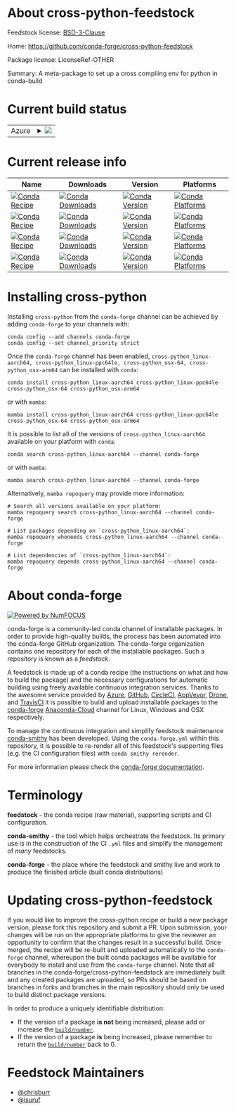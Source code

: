 About cross-python-feedstock
============================

Feedstock license: [BSD-3-Clause](https://github.com/conda-forge/cross-python-feedstock/blob/main/LICENSE.txt)

Home: https://github.com/conda-forge/cross-python-feedstock

Package license: LicenseRef-OTHER

Summary: A meta-package to set up a cross compiling env for python in conda-build

Current build status
====================


<table>
    
  <tr>
    <td>Azure</td>
    <td>
      <details>
        <summary>
          <a href="https://dev.azure.com/conda-forge/feedstock-builds/_build/latest?definitionId=10723&branchName=main">
            <img src="https://dev.azure.com/conda-forge/feedstock-builds/_apis/build/status/cross-python-feedstock?branchName=main">
          </a>
        </summary>
        <table>
          <thead><tr><th>Variant</th><th>Status</th></tr></thead>
          <tbody><tr>
              <td>linux_64_cross_target_platformlinux-aarch64py_impl73_pypyversion3.8</td>
              <td>
                <a href="https://dev.azure.com/conda-forge/feedstock-builds/_build/latest?definitionId=10723&branchName=main">
                  <img src="https://dev.azure.com/conda-forge/feedstock-builds/_apis/build/status/cross-python-feedstock?branchName=main&jobName=linux&configuration=linux%20linux_64_cross_target_platformlinux-aarch64py_impl73_pypyversion3.8" alt="variant">
                </a>
              </td>
            </tr><tr>
              <td>linux_64_cross_target_platformlinux-aarch64py_impl73_pypyversion3.9</td>
              <td>
                <a href="https://dev.azure.com/conda-forge/feedstock-builds/_build/latest?definitionId=10723&branchName=main">
                  <img src="https://dev.azure.com/conda-forge/feedstock-builds/_apis/build/status/cross-python-feedstock?branchName=main&jobName=linux&configuration=linux%20linux_64_cross_target_platformlinux-aarch64py_impl73_pypyversion3.9" alt="variant">
                </a>
              </td>
            </tr><tr>
              <td>linux_64_cross_target_platformlinux-aarch64py_implcpythonversion3.10</td>
              <td>
                <a href="https://dev.azure.com/conda-forge/feedstock-builds/_build/latest?definitionId=10723&branchName=main">
                  <img src="https://dev.azure.com/conda-forge/feedstock-builds/_apis/build/status/cross-python-feedstock?branchName=main&jobName=linux&configuration=linux%20linux_64_cross_target_platformlinux-aarch64py_implcpythonversion3.10" alt="variant">
                </a>
              </td>
            </tr><tr>
              <td>linux_64_cross_target_platformlinux-aarch64py_implcpythonversion3.11</td>
              <td>
                <a href="https://dev.azure.com/conda-forge/feedstock-builds/_build/latest?definitionId=10723&branchName=main">
                  <img src="https://dev.azure.com/conda-forge/feedstock-builds/_apis/build/status/cross-python-feedstock?branchName=main&jobName=linux&configuration=linux%20linux_64_cross_target_platformlinux-aarch64py_implcpythonversion3.11" alt="variant">
                </a>
              </td>
            </tr><tr>
              <td>linux_64_cross_target_platformlinux-aarch64py_implcpythonversion3.12</td>
              <td>
                <a href="https://dev.azure.com/conda-forge/feedstock-builds/_build/latest?definitionId=10723&branchName=main">
                  <img src="https://dev.azure.com/conda-forge/feedstock-builds/_apis/build/status/cross-python-feedstock?branchName=main&jobName=linux&configuration=linux%20linux_64_cross_target_platformlinux-aarch64py_implcpythonversion3.12" alt="variant">
                </a>
              </td>
            </tr><tr>
              <td>linux_64_cross_target_platformlinux-aarch64py_implcpythonversion3.7</td>
              <td>
                <a href="https://dev.azure.com/conda-forge/feedstock-builds/_build/latest?definitionId=10723&branchName=main">
                  <img src="https://dev.azure.com/conda-forge/feedstock-builds/_apis/build/status/cross-python-feedstock?branchName=main&jobName=linux&configuration=linux%20linux_64_cross_target_platformlinux-aarch64py_implcpythonversion3.7" alt="variant">
                </a>
              </td>
            </tr><tr>
              <td>linux_64_cross_target_platformlinux-aarch64py_implcpythonversion3.8</td>
              <td>
                <a href="https://dev.azure.com/conda-forge/feedstock-builds/_build/latest?definitionId=10723&branchName=main">
                  <img src="https://dev.azure.com/conda-forge/feedstock-builds/_apis/build/status/cross-python-feedstock?branchName=main&jobName=linux&configuration=linux%20linux_64_cross_target_platformlinux-aarch64py_implcpythonversion3.8" alt="variant">
                </a>
              </td>
            </tr><tr>
              <td>linux_64_cross_target_platformlinux-aarch64py_implcpythonversion3.9</td>
              <td>
                <a href="https://dev.azure.com/conda-forge/feedstock-builds/_build/latest?definitionId=10723&branchName=main">
                  <img src="https://dev.azure.com/conda-forge/feedstock-builds/_apis/build/status/cross-python-feedstock?branchName=main&jobName=linux&configuration=linux%20linux_64_cross_target_platformlinux-aarch64py_implcpythonversion3.9" alt="variant">
                </a>
              </td>
            </tr><tr>
              <td>linux_64_cross_target_platformlinux-ppc64lepy_impl73_pypyversion3.8</td>
              <td>
                <a href="https://dev.azure.com/conda-forge/feedstock-builds/_build/latest?definitionId=10723&branchName=main">
                  <img src="https://dev.azure.com/conda-forge/feedstock-builds/_apis/build/status/cross-python-feedstock?branchName=main&jobName=linux&configuration=linux%20linux_64_cross_target_platformlinux-ppc64lepy_impl73_pypyversion3.8" alt="variant">
                </a>
              </td>
            </tr><tr>
              <td>linux_64_cross_target_platformlinux-ppc64lepy_impl73_pypyversion3.9</td>
              <td>
                <a href="https://dev.azure.com/conda-forge/feedstock-builds/_build/latest?definitionId=10723&branchName=main">
                  <img src="https://dev.azure.com/conda-forge/feedstock-builds/_apis/build/status/cross-python-feedstock?branchName=main&jobName=linux&configuration=linux%20linux_64_cross_target_platformlinux-ppc64lepy_impl73_pypyversion3.9" alt="variant">
                </a>
              </td>
            </tr><tr>
              <td>linux_64_cross_target_platformlinux-ppc64lepy_implcpythonversion3.10</td>
              <td>
                <a href="https://dev.azure.com/conda-forge/feedstock-builds/_build/latest?definitionId=10723&branchName=main">
                  <img src="https://dev.azure.com/conda-forge/feedstock-builds/_apis/build/status/cross-python-feedstock?branchName=main&jobName=linux&configuration=linux%20linux_64_cross_target_platformlinux-ppc64lepy_implcpythonversion3.10" alt="variant">
                </a>
              </td>
            </tr><tr>
              <td>linux_64_cross_target_platformlinux-ppc64lepy_implcpythonversion3.11</td>
              <td>
                <a href="https://dev.azure.com/conda-forge/feedstock-builds/_build/latest?definitionId=10723&branchName=main">
                  <img src="https://dev.azure.com/conda-forge/feedstock-builds/_apis/build/status/cross-python-feedstock?branchName=main&jobName=linux&configuration=linux%20linux_64_cross_target_platformlinux-ppc64lepy_implcpythonversion3.11" alt="variant">
                </a>
              </td>
            </tr><tr>
              <td>linux_64_cross_target_platformlinux-ppc64lepy_implcpythonversion3.12</td>
              <td>
                <a href="https://dev.azure.com/conda-forge/feedstock-builds/_build/latest?definitionId=10723&branchName=main">
                  <img src="https://dev.azure.com/conda-forge/feedstock-builds/_apis/build/status/cross-python-feedstock?branchName=main&jobName=linux&configuration=linux%20linux_64_cross_target_platformlinux-ppc64lepy_implcpythonversion3.12" alt="variant">
                </a>
              </td>
            </tr><tr>
              <td>linux_64_cross_target_platformlinux-ppc64lepy_implcpythonversion3.7</td>
              <td>
                <a href="https://dev.azure.com/conda-forge/feedstock-builds/_build/latest?definitionId=10723&branchName=main">
                  <img src="https://dev.azure.com/conda-forge/feedstock-builds/_apis/build/status/cross-python-feedstock?branchName=main&jobName=linux&configuration=linux%20linux_64_cross_target_platformlinux-ppc64lepy_implcpythonversion3.7" alt="variant">
                </a>
              </td>
            </tr><tr>
              <td>linux_64_cross_target_platformlinux-ppc64lepy_implcpythonversion3.8</td>
              <td>
                <a href="https://dev.azure.com/conda-forge/feedstock-builds/_build/latest?definitionId=10723&branchName=main">
                  <img src="https://dev.azure.com/conda-forge/feedstock-builds/_apis/build/status/cross-python-feedstock?branchName=main&jobName=linux&configuration=linux%20linux_64_cross_target_platformlinux-ppc64lepy_implcpythonversion3.8" alt="variant">
                </a>
              </td>
            </tr><tr>
              <td>linux_64_cross_target_platformlinux-ppc64lepy_implcpythonversion3.9</td>
              <td>
                <a href="https://dev.azure.com/conda-forge/feedstock-builds/_build/latest?definitionId=10723&branchName=main">
                  <img src="https://dev.azure.com/conda-forge/feedstock-builds/_apis/build/status/cross-python-feedstock?branchName=main&jobName=linux&configuration=linux%20linux_64_cross_target_platformlinux-ppc64lepy_implcpythonversion3.9" alt="variant">
                </a>
              </td>
            </tr><tr>
              <td>linux_64_cross_target_platformosx-64py_impl73_pypyversion3.8</td>
              <td>
                <a href="https://dev.azure.com/conda-forge/feedstock-builds/_build/latest?definitionId=10723&branchName=main">
                  <img src="https://dev.azure.com/conda-forge/feedstock-builds/_apis/build/status/cross-python-feedstock?branchName=main&jobName=linux&configuration=linux%20linux_64_cross_target_platformosx-64py_impl73_pypyversion3.8" alt="variant">
                </a>
              </td>
            </tr><tr>
              <td>linux_64_cross_target_platformosx-64py_impl73_pypyversion3.9</td>
              <td>
                <a href="https://dev.azure.com/conda-forge/feedstock-builds/_build/latest?definitionId=10723&branchName=main">
                  <img src="https://dev.azure.com/conda-forge/feedstock-builds/_apis/build/status/cross-python-feedstock?branchName=main&jobName=linux&configuration=linux%20linux_64_cross_target_platformosx-64py_impl73_pypyversion3.9" alt="variant">
                </a>
              </td>
            </tr><tr>
              <td>linux_64_cross_target_platformosx-64py_implcpythonversion3.10</td>
              <td>
                <a href="https://dev.azure.com/conda-forge/feedstock-builds/_build/latest?definitionId=10723&branchName=main">
                  <img src="https://dev.azure.com/conda-forge/feedstock-builds/_apis/build/status/cross-python-feedstock?branchName=main&jobName=linux&configuration=linux%20linux_64_cross_target_platformosx-64py_implcpythonversion3.10" alt="variant">
                </a>
              </td>
            </tr><tr>
              <td>linux_64_cross_target_platformosx-64py_implcpythonversion3.11</td>
              <td>
                <a href="https://dev.azure.com/conda-forge/feedstock-builds/_build/latest?definitionId=10723&branchName=main">
                  <img src="https://dev.azure.com/conda-forge/feedstock-builds/_apis/build/status/cross-python-feedstock?branchName=main&jobName=linux&configuration=linux%20linux_64_cross_target_platformosx-64py_implcpythonversion3.11" alt="variant">
                </a>
              </td>
            </tr><tr>
              <td>linux_64_cross_target_platformosx-64py_implcpythonversion3.12</td>
              <td>
                <a href="https://dev.azure.com/conda-forge/feedstock-builds/_build/latest?definitionId=10723&branchName=main">
                  <img src="https://dev.azure.com/conda-forge/feedstock-builds/_apis/build/status/cross-python-feedstock?branchName=main&jobName=linux&configuration=linux%20linux_64_cross_target_platformosx-64py_implcpythonversion3.12" alt="variant">
                </a>
              </td>
            </tr><tr>
              <td>linux_64_cross_target_platformosx-64py_implcpythonversion3.7</td>
              <td>
                <a href="https://dev.azure.com/conda-forge/feedstock-builds/_build/latest?definitionId=10723&branchName=main">
                  <img src="https://dev.azure.com/conda-forge/feedstock-builds/_apis/build/status/cross-python-feedstock?branchName=main&jobName=linux&configuration=linux%20linux_64_cross_target_platformosx-64py_implcpythonversion3.7" alt="variant">
                </a>
              </td>
            </tr><tr>
              <td>linux_64_cross_target_platformosx-64py_implcpythonversion3.8</td>
              <td>
                <a href="https://dev.azure.com/conda-forge/feedstock-builds/_build/latest?definitionId=10723&branchName=main">
                  <img src="https://dev.azure.com/conda-forge/feedstock-builds/_apis/build/status/cross-python-feedstock?branchName=main&jobName=linux&configuration=linux%20linux_64_cross_target_platformosx-64py_implcpythonversion3.8" alt="variant">
                </a>
              </td>
            </tr><tr>
              <td>linux_64_cross_target_platformosx-64py_implcpythonversion3.9</td>
              <td>
                <a href="https://dev.azure.com/conda-forge/feedstock-builds/_build/latest?definitionId=10723&branchName=main">
                  <img src="https://dev.azure.com/conda-forge/feedstock-builds/_apis/build/status/cross-python-feedstock?branchName=main&jobName=linux&configuration=linux%20linux_64_cross_target_platformosx-64py_implcpythonversion3.9" alt="variant">
                </a>
              </td>
            </tr><tr>
              <td>linux_64_cross_target_platformosx-arm64py_impl73_pypyversion3.8</td>
              <td>
                <a href="https://dev.azure.com/conda-forge/feedstock-builds/_build/latest?definitionId=10723&branchName=main">
                  <img src="https://dev.azure.com/conda-forge/feedstock-builds/_apis/build/status/cross-python-feedstock?branchName=main&jobName=linux&configuration=linux%20linux_64_cross_target_platformosx-arm64py_impl73_pypyversion3.8" alt="variant">
                </a>
              </td>
            </tr><tr>
              <td>linux_64_cross_target_platformosx-arm64py_impl73_pypyversion3.9</td>
              <td>
                <a href="https://dev.azure.com/conda-forge/feedstock-builds/_build/latest?definitionId=10723&branchName=main">
                  <img src="https://dev.azure.com/conda-forge/feedstock-builds/_apis/build/status/cross-python-feedstock?branchName=main&jobName=linux&configuration=linux%20linux_64_cross_target_platformosx-arm64py_impl73_pypyversion3.9" alt="variant">
                </a>
              </td>
            </tr><tr>
              <td>linux_64_cross_target_platformosx-arm64py_implcpythonversion3.10</td>
              <td>
                <a href="https://dev.azure.com/conda-forge/feedstock-builds/_build/latest?definitionId=10723&branchName=main">
                  <img src="https://dev.azure.com/conda-forge/feedstock-builds/_apis/build/status/cross-python-feedstock?branchName=main&jobName=linux&configuration=linux%20linux_64_cross_target_platformosx-arm64py_implcpythonversion3.10" alt="variant">
                </a>
              </td>
            </tr><tr>
              <td>linux_64_cross_target_platformosx-arm64py_implcpythonversion3.11</td>
              <td>
                <a href="https://dev.azure.com/conda-forge/feedstock-builds/_build/latest?definitionId=10723&branchName=main">
                  <img src="https://dev.azure.com/conda-forge/feedstock-builds/_apis/build/status/cross-python-feedstock?branchName=main&jobName=linux&configuration=linux%20linux_64_cross_target_platformosx-arm64py_implcpythonversion3.11" alt="variant">
                </a>
              </td>
            </tr><tr>
              <td>linux_64_cross_target_platformosx-arm64py_implcpythonversion3.12</td>
              <td>
                <a href="https://dev.azure.com/conda-forge/feedstock-builds/_build/latest?definitionId=10723&branchName=main">
                  <img src="https://dev.azure.com/conda-forge/feedstock-builds/_apis/build/status/cross-python-feedstock?branchName=main&jobName=linux&configuration=linux%20linux_64_cross_target_platformosx-arm64py_implcpythonversion3.12" alt="variant">
                </a>
              </td>
            </tr><tr>
              <td>linux_64_cross_target_platformosx-arm64py_implcpythonversion3.7</td>
              <td>
                <a href="https://dev.azure.com/conda-forge/feedstock-builds/_build/latest?definitionId=10723&branchName=main">
                  <img src="https://dev.azure.com/conda-forge/feedstock-builds/_apis/build/status/cross-python-feedstock?branchName=main&jobName=linux&configuration=linux%20linux_64_cross_target_platformosx-arm64py_implcpythonversion3.7" alt="variant">
                </a>
              </td>
            </tr><tr>
              <td>linux_64_cross_target_platformosx-arm64py_implcpythonversion3.8</td>
              <td>
                <a href="https://dev.azure.com/conda-forge/feedstock-builds/_build/latest?definitionId=10723&branchName=main">
                  <img src="https://dev.azure.com/conda-forge/feedstock-builds/_apis/build/status/cross-python-feedstock?branchName=main&jobName=linux&configuration=linux%20linux_64_cross_target_platformosx-arm64py_implcpythonversion3.8" alt="variant">
                </a>
              </td>
            </tr><tr>
              <td>linux_64_cross_target_platformosx-arm64py_implcpythonversion3.9</td>
              <td>
                <a href="https://dev.azure.com/conda-forge/feedstock-builds/_build/latest?definitionId=10723&branchName=main">
                  <img src="https://dev.azure.com/conda-forge/feedstock-builds/_apis/build/status/cross-python-feedstock?branchName=main&jobName=linux&configuration=linux%20linux_64_cross_target_platformosx-arm64py_implcpythonversion3.9" alt="variant">
                </a>
              </td>
            </tr><tr>
              <td>osx_64_cross_target_platformosx-arm64py_implcpythonversion3.10</td>
              <td>
                <a href="https://dev.azure.com/conda-forge/feedstock-builds/_build/latest?definitionId=10723&branchName=main">
                  <img src="https://dev.azure.com/conda-forge/feedstock-builds/_apis/build/status/cross-python-feedstock?branchName=main&jobName=osx&configuration=osx%20osx_64_cross_target_platformosx-arm64py_implcpythonversion3.10" alt="variant">
                </a>
              </td>
            </tr><tr>
              <td>osx_64_cross_target_platformosx-arm64py_implcpythonversion3.11</td>
              <td>
                <a href="https://dev.azure.com/conda-forge/feedstock-builds/_build/latest?definitionId=10723&branchName=main">
                  <img src="https://dev.azure.com/conda-forge/feedstock-builds/_apis/build/status/cross-python-feedstock?branchName=main&jobName=osx&configuration=osx%20osx_64_cross_target_platformosx-arm64py_implcpythonversion3.11" alt="variant">
                </a>
              </td>
            </tr><tr>
              <td>osx_64_cross_target_platformosx-arm64py_implcpythonversion3.12</td>
              <td>
                <a href="https://dev.azure.com/conda-forge/feedstock-builds/_build/latest?definitionId=10723&branchName=main">
                  <img src="https://dev.azure.com/conda-forge/feedstock-builds/_apis/build/status/cross-python-feedstock?branchName=main&jobName=osx&configuration=osx%20osx_64_cross_target_platformosx-arm64py_implcpythonversion3.12" alt="variant">
                </a>
              </td>
            </tr><tr>
              <td>osx_64_cross_target_platformosx-arm64py_implcpythonversion3.8</td>
              <td>
                <a href="https://dev.azure.com/conda-forge/feedstock-builds/_build/latest?definitionId=10723&branchName=main">
                  <img src="https://dev.azure.com/conda-forge/feedstock-builds/_apis/build/status/cross-python-feedstock?branchName=main&jobName=osx&configuration=osx%20osx_64_cross_target_platformosx-arm64py_implcpythonversion3.8" alt="variant">
                </a>
              </td>
            </tr><tr>
              <td>osx_64_cross_target_platformosx-arm64py_implcpythonversion3.9</td>
              <td>
                <a href="https://dev.azure.com/conda-forge/feedstock-builds/_build/latest?definitionId=10723&branchName=main">
                  <img src="https://dev.azure.com/conda-forge/feedstock-builds/_apis/build/status/cross-python-feedstock?branchName=main&jobName=osx&configuration=osx%20osx_64_cross_target_platformosx-arm64py_implcpythonversion3.9" alt="variant">
                </a>
              </td>
            </tr><tr>
              <td>osx_arm64_cross_target_platformosx-64py_impl73_pypyversion3.8</td>
              <td>
                <a href="https://dev.azure.com/conda-forge/feedstock-builds/_build/latest?definitionId=10723&branchName=main">
                  <img src="https://dev.azure.com/conda-forge/feedstock-builds/_apis/build/status/cross-python-feedstock?branchName=main&jobName=osx&configuration=osx%20osx_arm64_cross_target_platformosx-64py_impl73_pypyversion3.8" alt="variant">
                </a>
              </td>
            </tr><tr>
              <td>osx_arm64_cross_target_platformosx-64py_impl73_pypyversion3.9</td>
              <td>
                <a href="https://dev.azure.com/conda-forge/feedstock-builds/_build/latest?definitionId=10723&branchName=main">
                  <img src="https://dev.azure.com/conda-forge/feedstock-builds/_apis/build/status/cross-python-feedstock?branchName=main&jobName=osx&configuration=osx%20osx_arm64_cross_target_platformosx-64py_impl73_pypyversion3.9" alt="variant">
                </a>
              </td>
            </tr><tr>
              <td>osx_arm64_cross_target_platformosx-64py_implcpythonversion3.10</td>
              <td>
                <a href="https://dev.azure.com/conda-forge/feedstock-builds/_build/latest?definitionId=10723&branchName=main">
                  <img src="https://dev.azure.com/conda-forge/feedstock-builds/_apis/build/status/cross-python-feedstock?branchName=main&jobName=osx&configuration=osx%20osx_arm64_cross_target_platformosx-64py_implcpythonversion3.10" alt="variant">
                </a>
              </td>
            </tr><tr>
              <td>osx_arm64_cross_target_platformosx-64py_implcpythonversion3.11</td>
              <td>
                <a href="https://dev.azure.com/conda-forge/feedstock-builds/_build/latest?definitionId=10723&branchName=main">
                  <img src="https://dev.azure.com/conda-forge/feedstock-builds/_apis/build/status/cross-python-feedstock?branchName=main&jobName=osx&configuration=osx%20osx_arm64_cross_target_platformosx-64py_implcpythonversion3.11" alt="variant">
                </a>
              </td>
            </tr><tr>
              <td>osx_arm64_cross_target_platformosx-64py_implcpythonversion3.12</td>
              <td>
                <a href="https://dev.azure.com/conda-forge/feedstock-builds/_build/latest?definitionId=10723&branchName=main">
                  <img src="https://dev.azure.com/conda-forge/feedstock-builds/_apis/build/status/cross-python-feedstock?branchName=main&jobName=osx&configuration=osx%20osx_arm64_cross_target_platformosx-64py_implcpythonversion3.12" alt="variant">
                </a>
              </td>
            </tr><tr>
              <td>osx_arm64_cross_target_platformosx-64py_implcpythonversion3.7</td>
              <td>
                <a href="https://dev.azure.com/conda-forge/feedstock-builds/_build/latest?definitionId=10723&branchName=main">
                  <img src="https://dev.azure.com/conda-forge/feedstock-builds/_apis/build/status/cross-python-feedstock?branchName=main&jobName=osx&configuration=osx%20osx_arm64_cross_target_platformosx-64py_implcpythonversion3.7" alt="variant">
                </a>
              </td>
            </tr><tr>
              <td>osx_arm64_cross_target_platformosx-64py_implcpythonversion3.8</td>
              <td>
                <a href="https://dev.azure.com/conda-forge/feedstock-builds/_build/latest?definitionId=10723&branchName=main">
                  <img src="https://dev.azure.com/conda-forge/feedstock-builds/_apis/build/status/cross-python-feedstock?branchName=main&jobName=osx&configuration=osx%20osx_arm64_cross_target_platformosx-64py_implcpythonversion3.8" alt="variant">
                </a>
              </td>
            </tr><tr>
              <td>osx_arm64_cross_target_platformosx-64py_implcpythonversion3.9</td>
              <td>
                <a href="https://dev.azure.com/conda-forge/feedstock-builds/_build/latest?definitionId=10723&branchName=main">
                  <img src="https://dev.azure.com/conda-forge/feedstock-builds/_apis/build/status/cross-python-feedstock?branchName=main&jobName=osx&configuration=osx%20osx_arm64_cross_target_platformosx-64py_implcpythonversion3.9" alt="variant">
                </a>
              </td>
            </tr>
          </tbody>
        </table>
      </details>
    </td>
  </tr>
</table>

Current release info
====================

| Name | Downloads | Version | Platforms |
| --- | --- | --- | --- |
| [![Conda Recipe](https://img.shields.io/badge/recipe-cross--python_linux--aarch64-green.svg)](https://anaconda.org/conda-forge/cross-python_linux-aarch64) | [![Conda Downloads](https://img.shields.io/conda/dn/conda-forge/cross-python_linux-aarch64.svg)](https://anaconda.org/conda-forge/cross-python_linux-aarch64) | [![Conda Version](https://img.shields.io/conda/vn/conda-forge/cross-python_linux-aarch64.svg)](https://anaconda.org/conda-forge/cross-python_linux-aarch64) | [![Conda Platforms](https://img.shields.io/conda/pn/conda-forge/cross-python_linux-aarch64.svg)](https://anaconda.org/conda-forge/cross-python_linux-aarch64) |
| [![Conda Recipe](https://img.shields.io/badge/recipe-cross--python_linux--ppc64le-green.svg)](https://anaconda.org/conda-forge/cross-python_linux-ppc64le) | [![Conda Downloads](https://img.shields.io/conda/dn/conda-forge/cross-python_linux-ppc64le.svg)](https://anaconda.org/conda-forge/cross-python_linux-ppc64le) | [![Conda Version](https://img.shields.io/conda/vn/conda-forge/cross-python_linux-ppc64le.svg)](https://anaconda.org/conda-forge/cross-python_linux-ppc64le) | [![Conda Platforms](https://img.shields.io/conda/pn/conda-forge/cross-python_linux-ppc64le.svg)](https://anaconda.org/conda-forge/cross-python_linux-ppc64le) |
| [![Conda Recipe](https://img.shields.io/badge/recipe-cross--python_osx--64-green.svg)](https://anaconda.org/conda-forge/cross-python_osx-64) | [![Conda Downloads](https://img.shields.io/conda/dn/conda-forge/cross-python_osx-64.svg)](https://anaconda.org/conda-forge/cross-python_osx-64) | [![Conda Version](https://img.shields.io/conda/vn/conda-forge/cross-python_osx-64.svg)](https://anaconda.org/conda-forge/cross-python_osx-64) | [![Conda Platforms](https://img.shields.io/conda/pn/conda-forge/cross-python_osx-64.svg)](https://anaconda.org/conda-forge/cross-python_osx-64) |
| [![Conda Recipe](https://img.shields.io/badge/recipe-cross--python_osx--arm64-green.svg)](https://anaconda.org/conda-forge/cross-python_osx-arm64) | [![Conda Downloads](https://img.shields.io/conda/dn/conda-forge/cross-python_osx-arm64.svg)](https://anaconda.org/conda-forge/cross-python_osx-arm64) | [![Conda Version](https://img.shields.io/conda/vn/conda-forge/cross-python_osx-arm64.svg)](https://anaconda.org/conda-forge/cross-python_osx-arm64) | [![Conda Platforms](https://img.shields.io/conda/pn/conda-forge/cross-python_osx-arm64.svg)](https://anaconda.org/conda-forge/cross-python_osx-arm64) |

Installing cross-python
=======================

Installing `cross-python` from the `conda-forge` channel can be achieved by adding `conda-forge` to your channels with:

```
conda config --add channels conda-forge
conda config --set channel_priority strict
```

Once the `conda-forge` channel has been enabled, `cross-python_linux-aarch64, cross-python_linux-ppc64le, cross-python_osx-64, cross-python_osx-arm64` can be installed with `conda`:

```
conda install cross-python_linux-aarch64 cross-python_linux-ppc64le cross-python_osx-64 cross-python_osx-arm64
```

or with `mamba`:

```
mamba install cross-python_linux-aarch64 cross-python_linux-ppc64le cross-python_osx-64 cross-python_osx-arm64
```

It is possible to list all of the versions of `cross-python_linux-aarch64` available on your platform with `conda`:

```
conda search cross-python_linux-aarch64 --channel conda-forge
```

or with `mamba`:

```
mamba search cross-python_linux-aarch64 --channel conda-forge
```

Alternatively, `mamba repoquery` may provide more information:

```
# Search all versions available on your platform:
mamba repoquery search cross-python_linux-aarch64 --channel conda-forge

# List packages depending on `cross-python_linux-aarch64`:
mamba repoquery whoneeds cross-python_linux-aarch64 --channel conda-forge

# List dependencies of `cross-python_linux-aarch64`:
mamba repoquery depends cross-python_linux-aarch64 --channel conda-forge
```


About conda-forge
=================

[![Powered by
NumFOCUS](https://img.shields.io/badge/powered%20by-NumFOCUS-orange.svg?style=flat&colorA=E1523D&colorB=007D8A)](https://numfocus.org)

conda-forge is a community-led conda channel of installable packages.
In order to provide high-quality builds, the process has been automated into the
conda-forge GitHub organization. The conda-forge organization contains one repository
for each of the installable packages. Such a repository is known as a *feedstock*.

A feedstock is made up of a conda recipe (the instructions on what and how to build
the package) and the necessary configurations for automatic building using freely
available continuous integration services. Thanks to the awesome service provided by
[Azure](https://azure.microsoft.com/en-us/services/devops/), [GitHub](https://github.com/),
[CircleCI](https://circleci.com/), [AppVeyor](https://www.appveyor.com/),
[Drone](https://cloud.drone.io/welcome), and [TravisCI](https://travis-ci.com/)
it is possible to build and upload installable packages to the
[conda-forge](https://anaconda.org/conda-forge) [Anaconda-Cloud](https://anaconda.org/)
channel for Linux, Windows and OSX respectively.

To manage the continuous integration and simplify feedstock maintenance
[conda-smithy](https://github.com/conda-forge/conda-smithy) has been developed.
Using the ``conda-forge.yml`` within this repository, it is possible to re-render all of
this feedstock's supporting files (e.g. the CI configuration files) with ``conda smithy rerender``.

For more information please check the [conda-forge documentation](https://conda-forge.org/docs/).

Terminology
===========

**feedstock** - the conda recipe (raw material), supporting scripts and CI configuration.

**conda-smithy** - the tool which helps orchestrate the feedstock.
                   Its primary use is in the construction of the CI ``.yml`` files
                   and simplify the management of *many* feedstocks.

**conda-forge** - the place where the feedstock and smithy live and work to
                  produce the finished article (built conda distributions)


Updating cross-python-feedstock
===============================

If you would like to improve the cross-python recipe or build a new
package version, please fork this repository and submit a PR. Upon submission,
your changes will be run on the appropriate platforms to give the reviewer an
opportunity to confirm that the changes result in a successful build. Once
merged, the recipe will be re-built and uploaded automatically to the
`conda-forge` channel, whereupon the built conda packages will be available for
everybody to install and use from the `conda-forge` channel.
Note that all branches in the conda-forge/cross-python-feedstock are
immediately built and any created packages are uploaded, so PRs should be based
on branches in forks and branches in the main repository should only be used to
build distinct package versions.

In order to produce a uniquely identifiable distribution:
 * If the version of a package **is not** being increased, please add or increase
   the [``build/number``](https://docs.conda.io/projects/conda-build/en/latest/resources/define-metadata.html#build-number-and-string).
 * If the version of a package **is** being increased, please remember to return
   the [``build/number``](https://docs.conda.io/projects/conda-build/en/latest/resources/define-metadata.html#build-number-and-string)
   back to 0.

Feedstock Maintainers
=====================

* [@chrisburr](https://github.com/chrisburr/)
* [@isuruf](https://github.com/isuruf/)

